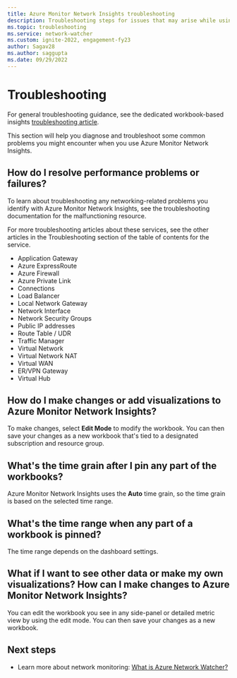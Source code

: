 ```yaml
---
title: Azure Monitor Network Insights troubleshooting
description: Troubleshooting steps for issues that may arise while using Network insights
ms.topic: troubleshooting
ms.service: network-watcher
ms.custom: ignite-2022, engagement-fy23
author: Sagav28
ms.author: saggupta
ms.date: 09/29/2022
---
```


# Troubleshooting

For general troubleshooting guidance, see the dedicated workbook-based insights [troubleshooting article](../azure-monitor/insights/troubleshoot-workbooks.md).

This section will help you diagnose and troubleshoot some common problems you might encounter when you use Azure Monitor Network Insights. 

## How do I resolve performance problems or failures?

To learn about troubleshooting any networking-related problems you identify with Azure Monitor Network Insights, see the troubleshooting documentation for the malfunctioning resource. 

For more troubleshooting articles about these services, see the other articles in the Troubleshooting section of the table of contents for the service.
- Application Gateway
- Azure ExpressRoute
- Azure Firewall
- Azure Private Link
- Connections
- Load Balancer
- Local Network Gateway
- Network Interface
- Network Security Groups
- Public IP addresses
- Route Table / UDR
- Traffic Manager
- Virtual Network
- Virtual Network NAT
- Virtual WAN
- ER/VPN Gateway
- Virtual Hub

## How do I make changes or add visualizations to Azure Monitor Network Insights?

To make changes, select **Edit Mode** to modify the workbook. You can then save your changes as a new workbook that's tied to a designated subscription and resource group.

## What's the time grain after I pin any part of the workbooks?

Azure Monitor Network Insights uses the **Auto** time grain, so the time grain is based on the selected time range.

## What's the time range when any part of a workbook is pinned?

The time range depends on the dashboard settings.

## What if I want to see other data or make my own visualizations? How can I make changes to Azure Monitor Network Insights?

You can edit the workbook you see in any side-panel or detailed metric view by using the edit mode. You can then save your changes as a new workbook.

## Next steps
- Learn more about network monitoring: [What is Azure Network Watcher?](../network-watcher/network-watcher-monitoring-overview.md)
